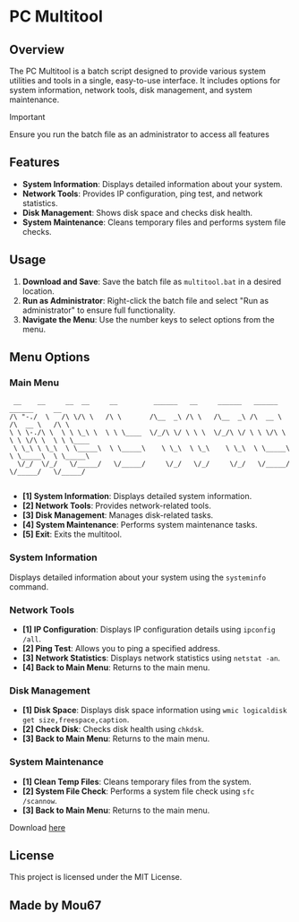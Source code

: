 # PC Multitool

## Overview
The PC Multitool is a batch script designed to provide various system utilities and tools in a single, easy-to-use interface. It includes options for system information, network tools, disk management, and system maintenance.

> [!IMPORTANT]
> Ensure you run the batch file as an administrator to access all features

## Features
- **System Information**: Displays detailed information about your system.
- **Network Tools**: Provides IP configuration, ping test, and network statistics.
- **Disk Management**: Shows disk space and checks disk health.
- **System Maintenance**: Cleans temporary files and performs system file checks.

## Usage
1. **Download and Save**: Save the batch file as `multitool.bat` in a desired location.
2. **Run as Administrator**: Right-click the batch file and select "Run as administrator" to ensure full functionality.
3. **Navigate the Menu**: Use the number keys to select options from the menu.

## Menu Options
### Main Menu
```
 __    __     __  __     __         ______   __     ______   ______     ______     __        
/\ "-./  \   /\ \/\ \   /\ \       /\__  _\ /\ \   /\__  _\ /\  __ \   /\  __ \   /\ \       
\ \ \-./\ \  \ \ \_\ \  \ \ \____  \/_/\ \/ \ \ \  \/_/\ \/ \ \ \/\ \  \ \ \/\ \  \ \ \____  
 \ \_\ \ \_\  \ \_____\  \ \_____\    \ \_\  \ \_\    \ \_\  \ \_____\  \ \_____\  \ \_____\ 
  \/_/  \/_/   \/_____/   \/_____/     \/_/   \/_/     \/_/   \/_____/   \/_____/   \/_____/ 
                                                                                             
```
- **[1] System Information**: Displays detailed system information.
- **[2] Network Tools**: Provides network-related tools.
- **[3] Disk Management**: Manages disk-related tasks.
- **[4] System Maintenance**: Performs system maintenance tasks.
- **[5] Exit**: Exits the multitool.

### System Information
Displays detailed information about your system using the `systeminfo` command.

### Network Tools
- **[1] IP Configuration**: Displays IP configuration details using `ipconfig /all`.
- **[2] Ping Test**: Allows you to ping a specified address.
- **[3] Network Statistics**: Displays network statistics using `netstat -an`.
- **[4] Back to Main Menu**: Returns to the main menu.

### Disk Management
- **[1] Disk Space**: Displays disk space information using `wmic logicaldisk get size,freespace,caption`.
- **[2] Check Disk**: Checks disk health using `chkdsk`.
- **[3] Back to Main Menu**: Returns to the main menu.

### System Maintenance
- **[1] Clean Temp Files**: Cleans temporary files from the system.
- **[2] System File Check**: Performs a system file check using `sfc /scannow`.
- **[3] Back to Main Menu**: Returns to the main menu.

Download [here](https://github.com/Mou67/Multitool/releases/download/MULTITOOL/MULTITOOL.bat)

## License
This project is licensed under the MIT License.


## Made by Mou67
